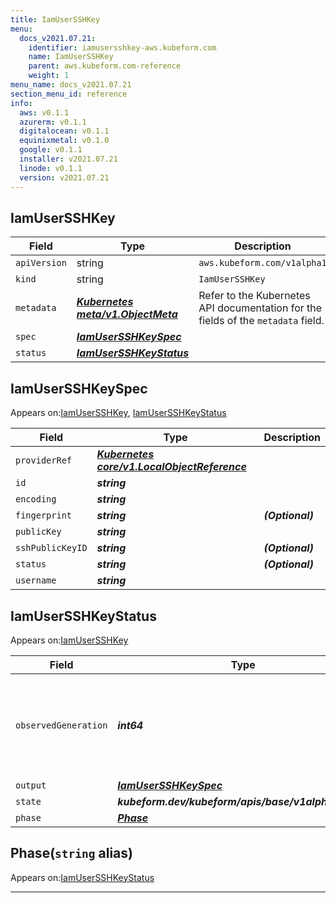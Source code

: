 ```yaml
---
title: IamUserSSHKey
menu:
  docs_v2021.07.21:
    identifier: iamusersshkey-aws.kubeform.com
    name: IamUserSSHKey
    parent: aws.kubeform.com-reference
    weight: 1
menu_name: docs_v2021.07.21
section_menu_id: reference
info:
  aws: v0.1.1
  azurerm: v0.1.1
  digitalocean: v0.1.1
  equinixmetal: v0.1.0
  google: v0.1.1
  installer: v2021.07.21
  linode: v0.1.1
  version: v2021.07.21
---
```


## IamUserSSHKey
| Field | Type | Description |
| ------ | ----- | ----------- |
| `apiVersion` | string | `aws.kubeform.com/v1alpha1` |
|    `kind` | string | `IamUserSSHKey` |
| `metadata` | ***[Kubernetes meta/v1.ObjectMeta](https://v1-18.docs.kubernetes.io/docs/reference/generated/kubernetes-api/v1.18/#objectmeta-v1-meta)***|Refer to the Kubernetes API documentation for the fields of the `metadata` field.|
| `spec` | ***[IamUserSSHKeySpec](#iamusersshkeyspec)***||
| `status` | ***[IamUserSSHKeyStatus](#iamusersshkeystatus)***||
## IamUserSSHKeySpec

Appears on:[IamUserSSHKey](#iamusersshkey), [IamUserSSHKeyStatus](#iamusersshkeystatus)

| Field | Type | Description |
| ------ | ----- | ----------- |
| `providerRef` | ***[Kubernetes core/v1.LocalObjectReference](https://v1-18.docs.kubernetes.io/docs/reference/generated/kubernetes-api/v1.18/#localobjectreference-v1-core)***||
| `id` | ***string***||
| `encoding` | ***string***||
| `fingerprint` | ***string***| ***(Optional)*** |
| `publicKey` | ***string***||
| `sshPublicKeyID` | ***string***| ***(Optional)*** |
| `status` | ***string***| ***(Optional)*** |
| `username` | ***string***||
## IamUserSSHKeyStatus

Appears on:[IamUserSSHKey](#iamusersshkey)

| Field | Type | Description |
| ------ | ----- | ----------- |
| `observedGeneration` | ***int64***| ***(Optional)*** Resource generation, which is updated on mutation by the API Server.|
| `output` | ***[IamUserSSHKeySpec](#iamusersshkeyspec)***| ***(Optional)*** |
| `state` | ***kubeform.dev/kubeform/apis/base/v1alpha1.State***| ***(Optional)*** |
| `phase` | ***[Phase](#phase)***| ***(Optional)*** |
## Phase(`string` alias)

Appears on:[IamUserSSHKeyStatus](#iamusersshkeystatus)

---
